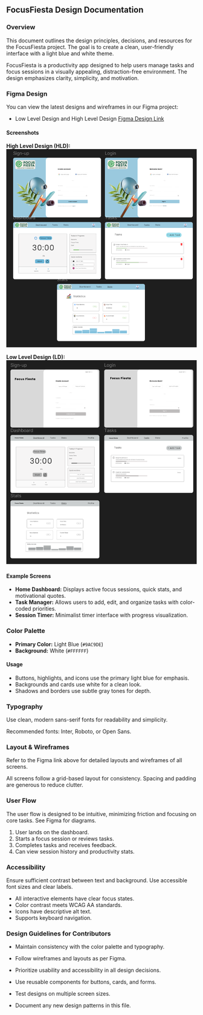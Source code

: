 ## FocusFiesta Design Documentation

### Overview
This document outlines the design principles, decisions, and resources for the FocusFiesta project. The goal is to create a clean, user-friendly interface with a light blue and white theme.

FocusFiesta is a productivity app designed to help users manage tasks and focus sessions in a visually appealing, distraction-free environment. The design emphasizes clarity, simplicity, and motivation.

### Figma Design
You can view the latest designs and wireframes in our Figma project:

- Low Level Design and High Level Design [Figma Design Link](https://www.figma.com/design/l9r3elRU9guEO9cQuL4qSO/FocusFiesta?node-id=0-1&t=gj1UbveoFvebnnTE-1)

#### Screenshots
**High Level Design (HLD):**
![High Level Design](assets/HLD.png)

**Low Level Design (LD):**
![Low Level Design](assets/LLD.png)

#### Example Screens
- **Home Dashboard:** Displays active focus sessions, quick stats, and motivational quotes.
- **Task Manager:** Allows users to add, edit, and organize tasks with color-coded priorities.
- **Session Timer:** Minimalist timer interface with progress visualization.

### Color Palette
- **Primary Color:** Light Blue (`#9AC9DE`)
- **Background:** White (`#FFFFFF`)

#### Usage
- Buttons, highlights, and icons use the primary light blue for emphasis.
- Backgrounds and cards use white for a clean look.
- Shadows and borders use subtle gray tones for depth.

### Typography
Use clean, modern sans-serif fonts for readability and simplicity.

Recommended fonts: Inter, Roboto, or Open Sans.

### Layout & Wireframes
Refer to the Figma link above for detailed layouts and wireframes of all screens.

All screens follow a grid-based layout for consistency. Spacing and padding are generous to reduce clutter.

### User Flow
The user flow is designed to be intuitive, minimizing friction and focusing on core tasks. See Figma for diagrams.

1. User lands on the dashboard.
2. Starts a focus session or reviews tasks.
3. Completes tasks and receives feedback.
4. Can view session history and productivity stats.

### Accessibility
Ensure sufficient contrast between text and background. Use accessible font sizes and clear labels.

- All interactive elements have clear focus states.
- Color contrast meets WCAG AA standards.
- Icons have descriptive alt text.
- Supports keyboard navigation.

### Design Guidelines for Contributors
- Maintain consistency with the color palette and typography.
- Follow wireframes and layouts as per Figma.
- Prioritize usability and accessibility in all design decisions.

- Use reusable components for buttons, cards, and forms.
- Test designs on multiple screen sizes.
- Document any new design patterns in this file.

